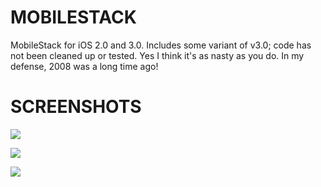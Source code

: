 MOBILESTACK
=============

MobileStack for iOS 2.0 and 3.0. Includes some variant of v3.0; code has not been cleaned up or tested. Yes I think it's as nasty as you do. In my defense, 2008 was a long time ago!

SCREENSHOTS
=============

[![](https://lh5.googleusercontent.com/-2lBr-c4YuNQ/UlH2rCJbyAI/AAAAAAAABLo/uzdTGytWkyQ/w320-h480-no/1.png)](https://lh5.googleusercontent.com/-2lBr-c4YuNQ/UlH2rCJbyAI/AAAAAAAABLo/uzdTGytWkyQ/w320-h480-no/1.png)

[![](https://lh6.googleusercontent.com/-Tar9rWkfywI/UlH2rRndXnI/AAAAAAAABLs/EBE09Kqy7fo/w320-h480-no/2.png)](https://lh6.googleusercontent.com/-Tar9rWkfywI/UlH2rRndXnI/AAAAAAAABLs/EBE09Kqy7fo/w320-h480-no/2.png)

[![](https://lh3.googleusercontent.com/-XY0sLbsz7NU/UlH2rAZz7aI/AAAAAAAABLk/yURCT_R2AI4/w320-h480-no/3.png)](https://lh3.googleusercontent.com/-XY0sLbsz7NU/UlH2rAZz7aI/AAAAAAAABLk/yURCT_R2AI4/w320-h480-no/3.png)